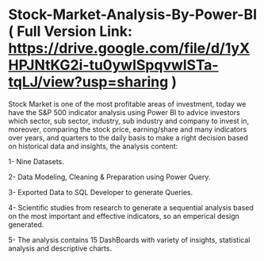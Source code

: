 # Stock-Market-Analysis-By-Power-BI ( Full Version Link: https://drive.google.com/file/d/1yXHPJNtKG2i-tu0ywISpqvwlSTa-tqLJ/view?usp=sharing )
Stock Market is one of the most profitable areas of investment, today we have the S&P 500 indicator analysis using Power BI to advice investors which sector, sub sector, industry, sub industry and company to invest in, moreover, comparing the stock price, earning/share and many indicators over years, and quarters to the daily basis to make a right decision based on historical data and insights, the analysis content: 

1- Nine Datasets. 

2- Data Modeling, Cleaning & Preparation using Power Query.

3- Exported Data to SQL Developer to generate Queries. 

4- Scientific studies from research to generate a sequential analysis based on the most important and effective indicators, so an emperical design generated.

5- The analysis contains 15 DashBoards with variety of insights, statistical analysis and descriptive charts.
